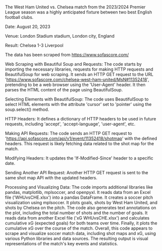 The West Ham United vs. Chelsea match from the 2023/2024 Premier League season  was a highly anticipated fixture between two best English football clubs.

Date: August 20, 2023

Venue: London Stadium stadium, London city, England

Result: Chelsea 1-3 Liverpool 

The data has been scraped from https://www.sofascore.com/ 

Web Scraping with Beautiful Soup and Requests:
The code starts by importing the necessary libraries, requests for making HTTP requests and BeautifulSoup for web scraping.
It sends an HTTP GET request to the URL 'https://www.sofascore.com/chelsea-west-ham-united/MsN#11352418', pretending to be a web browser using the 'User-Agent' header.
It then parses the HTML content of the page using BeautifulSoup.

Selecting Elements with BeautifulSoup:
The code uses BeautifulSoup to select HTML elements with the attribute 'cursor' set to 'pointer' using the soup.select() method.

HTTP Headers:
It defines a dictionary of HTTP headers to be used in future requests, including 'accept', 'accept-language', 'user-agent', etc.

Making API Requests:
The code sends an HTTP GET request to 'https://api.sofascore.com/api/v1/event/11352418/shotmap' with the defined headers. This request is likely fetching data related to the shot map for the match.

Modifying Headers:
It updates the 'If-Modified-Since' header to a specific date.

Sending Another API Request:
Another HTTP GET request is sent to the same shot map API with the updated headers.

Processing and Visualizing Data:
The code imports additional libraries like pandas, matplotlib, mplsoccer, and openpyxl.
It reads data from an Excel file ('WHUvsCHE.xlsx') into a pandas DataFrame.
It creates a soccer pitch visualization using mplsoccer.
It plots goals, shots by West Ham United, and shots by Chelsea on the pitch.
The code also generates text annotations on the plot, including the total number of shots and the number of goals.
It reads data from another Excel file ('xG WHUvsCHE.xlsx') and calculates cumulative xG (expected goals) for both teams over time.
Finally, it plots the cumulative xG over the course of the match.
Overall, this code appears to scrape and visualize soccer match data, including shot maps and xG, using various Python libraries and data sources. The resulting output is visual representations of the match's key events and statistics.
